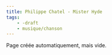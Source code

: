 ```yaml
---
title: Philippe Chatel - Mister Hyde
tags:
    - -draft
    - musique/chanson
---
```


Page créée automatiquement, mais vide.
